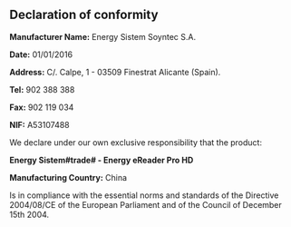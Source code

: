 ## Declaration of conformity

**Manufacturer Name:** Energy Sistem Soyntec S.A.

**Date:** 01/01/2016

**Address:** C/. Calpe, 1 - 03509 Finestrat Alicante (Spain).

**Tel:** 902 388 388

**Fax:** 902 119 034

**NIF:** A53107488

We declare under our own exclusive responsibility that the product:

**Energy Sistem#trade# - Energy eReader Pro HD**

**Manufacturing Country:** China

Is in compliance with the essential norms and standards of the Directive 2004/08/CE of the European Parliament and of the Council of December 15th 2004.
